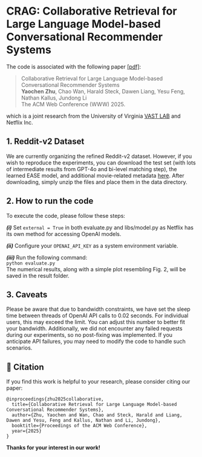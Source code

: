 # CRAG: Collaborative Retrieval for Large Language Model-based Conversational Recommender Systems

The code is associated with the following paper [[pdf]]():

>Collaborative Retrieval for Large Language Model-based Conversational Recommender Systems    
>**Yaochen Zhu**, Chao Wan, Harald Steck, Dawen Liang, Yesu Feng, Nathan Kallus, Jundong Li    
>The ACM Web Conference (WWW) 2025.

which is a joint research from the University of Virginia [VAST LAB](https://jundongli.github.io/) and Netflix Inc.


## 1. Reddit-v2 Dataset

We are currently organizing the refined Reddit-v2 dataset. However, if you wish to reproduce the experiments, you can download the test set (with lots of intermediate results from GPT-4o and bi-level matching step), the learned EASE model, and additional movie-related metadata [here](). After downloading, simply unzip the files and place them in the data directory.


## 2. How to run the code

To execute the code, please follow these steps:

***(i)*** Set ```external = True``` in both evaluate.py and libs/model.py as Netflix has its own method for accessing OpenAI models.

***(ii)*** Configure your ```OPENAI_API_KEY``` as a system environment variable.

***(iii)*** Run the following command:  
```python evaluate.py```    
The numerical results, along with a simple plot resembling Fig. 2, will be saved in the result folder.


## 3. Caveats

Please be aware that due to bandwidth constraints, we have set the sleep time between threads of OpenAI API calls to 0.02 seconds. For individual users, this may exceed the limit. You can adjust this number to better fit your bandwidth. Additionally, we did not encounter any failed requests during our experiments, so no post-fixing was implemented. If you anticipate API failures, you may need to modify the code to handle such scenarios.


## 🌟 Citation
If you find this work is helpful to your research, please consider citing our paper:
```
@inproceedings{zhu2025collaborative,
  title={Collaborative Retrieval for Large Language Model-based Conversational Recommender Systems},
  author={Zhu, Yaochen and Wan, Chao and Steck, Harald and Liang, Dawen and Yesu, Feng and Kallus, Nathan and Li, Jundong},
  booktitle={Proceedings of the ACM Web Conference},
  year={2025}
}
```
**Thanks for your interest in our work!**
